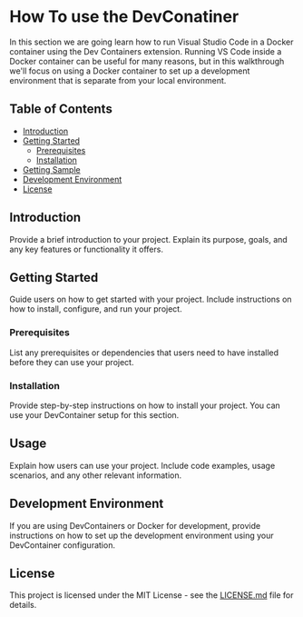 # How To use the DevConatiner

In this section we are going learn how to run Visual Studio Code in a Docker container using the Dev Containers extension.
Running VS Code inside a Docker container can be useful for many reasons, but in this walkthrough we'll focus on using a Docker container to set up a development environment that is separate from your local environment.

## Table of Contents
- [Introduction](#introduction)
- [Getting Started](#getting-started)
  - [Prerequisites](#prerequisites)
  - [Installation](#installation)
- [Getting Sample](#usage)
- [Development Environment](#development-environment)
- [License](#license)

## Introduction

Provide a brief introduction to your project. Explain its purpose, goals, and any key features or functionality it offers.

## Getting Started

Guide users on how to get started with your project. Include instructions on how to install, configure, and run your project. 

### Prerequisites

List any prerequisites or dependencies that users need to have installed before they can use your project.

### Installation

Provide step-by-step instructions on how to install your project. You can use your DevContainer setup for this section.

## Usage

Explain how users can use your project. Include code examples, usage scenarios, and any other relevant information.

## Development Environment

If you are using DevContainers or Docker for development, provide instructions on how to set up the development environment using your DevContainer configuration.

## License

This project is licensed under the MIT License - see the [LICENSE.md](LICENSE.md) file for details.



